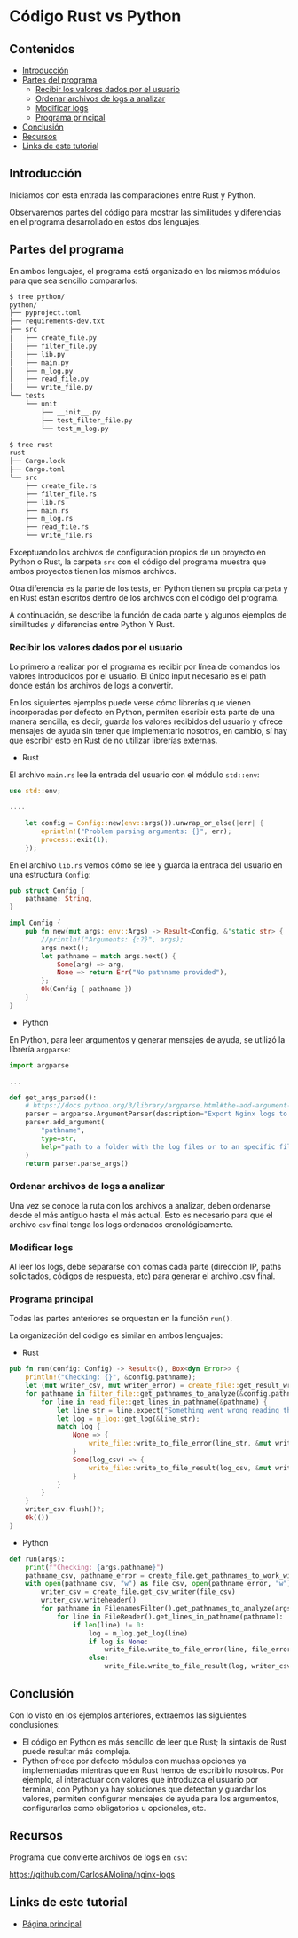 # Código Rust vs Python

## Contenidos

- [Introducción](#introducción)
- [Partes del programa](#partes-del-programa)
  - [Recibir los valores dados por el usuario](#recibir-los-valores-dados-por-el-usuario)
  - [Ordenar archivos de logs a analizar](#ordenar-archivos-de-logs-a-analizar)
  - [Modificar logs](#modificar-logs)
  - [Programa principal](#programa-principal)
- [Conclusión](#conclusión)
- [Recursos](#recursos)
- [Links de este tutorial](#links-de-este-tutorial)

## Introducción 

Iniciamos con esta entrada las comparaciones entre Rust y Python. 

Observaremos partes del código para mostrar las similitudes y diferencias en el programa desarrollado en estos dos lenguajes.

## Partes del programa

En ambos lenguajes, el programa está organizado en los mismos módulos para que sea sencillo compararlos:

```bash
$ tree python/
python/
├── pyproject.toml
├── requirements-dev.txt
├── src
│   ├── create_file.py
│   ├── filter_file.py
│   ├── lib.py
│   ├── main.py
│   ├── m_log.py
│   ├── read_file.py
│   └── write_file.py
└── tests
    └── unit
        ├── __init__.py
        ├── test_filter_file.py
        └── test_m_log.py

$ tree rust
rust
├── Cargo.lock
├── Cargo.toml
└── src
    ├── create_file.rs
    ├── filter_file.rs
    ├── lib.rs
    ├── main.rs
    ├── m_log.rs
    ├── read_file.rs
    └── write_file.rs
```

Exceptuando los archivos de configuración propios de un proyecto en Python o Rust, la carpeta `src` con el código del programa muestra que ambos proyectos tienen los mismos archivos.

Otra diferencia es la parte de los tests, en Python tienen su propia carpeta y en Rust están escritos dentro de los archivos con el código del programa.

A continuación, se describe la función de cada parte y algunos ejemplos de similitudes y diferencias entre Python Y Rust.

### Recibir los valores dados por el usuario

Lo primero a realizar por el programa es recibir por línea de comandos los valores introducidos por el usuario. El único input necesario es el path donde están los archivos de logs a convertir.

En los siguientes ejemplos puede verse cómo librerías que vienen incorporadas por defecto en Python, permiten escribir esta parte de una manera sencilla, es decir, guarda los valores recibidos del usuario y ofrece mensajes de ayuda sin tener que implementarlo nosotros, en cambio, sí hay que escribir esto en Rust de no utilizar librerías externas.

- Rust

El archivo `main.rs` lee la entrada del usuario con el módulo `std::env`:

```rust
use std::env;

....

    let config = Config::new(env::args()).unwrap_or_else(|err| {
        eprintln!("Problem parsing arguments: {}", err);
        process::exit(1);
    });
```

En el archivo `lib.rs` vemos cómo se lee y guarda la entrada del usuario en una estructura `Config`:

```rust
pub struct Config {
    pathname: String,
}

impl Config {
    pub fn new(mut args: env::Args) -> Result<Config, &'static str> {
        //println!("Arguments: {:?}", args);
        args.next();
        let pathname = match args.next() {
            Some(arg) => arg,
            None => return Err("No pathname provided"),
        };
        Ok(Config { pathname })
    }
}
```

- Python

En Python, para leer argumentos y generar mensajes de ayuda, se utilizó la líbrería `argparse`:

```python
import argparse

...

def get_args_parsed():
    # https://docs.python.org/3/library/argparse.html#the-add-argument-method
    parser = argparse.ArgumentParser(description="Export Nginx logs to a csv file.")
    parser.add_argument(
        "pathname",
        type=str,
        help="path to a folder with the log files or to an specific file",
    )
    return parser.parse_args()
```

### Ordenar archivos de logs a analizar

Una vez se conoce la ruta con los archivos a analizar, deben ordenarse desde el más antiguo hasta el más actual. Esto es necesario para que el archivo `csv` final tenga los logs ordenados cronológicamente.

### Modificar logs

Al leer los logs, debe separarse con comas cada parte (dirección IP, paths solicitados, códigos de respuesta, etc) para generar el archivo .csv final.

### Programa principal

Todas las partes anteriores se orquestan en la función `run()`.

La organización del código es similar en ambos lenguajes:

- Rust

```rust
pub fn run(config: Config) -> Result<(), Box<dyn Error>> {
    println!("Checking: {}", &config.pathname);
    let (mut writer_csv, mut writer_error) = create_file::get_result_writers(&config.pathname)?;
    for pathname in filter_file::get_pathnames_to_analyze(&config.pathname)? {
        for line in read_file::get_lines_in_pathname(&pathname) {
            let line_str = line.expect("Something went wrong reading the line");
            let log = m_log::get_log(&line_str);
            match log {
                None => {
                    write_file::write_to_file_error(line_str, &mut writer_error)?;
                }
                Some(log_csv) => {
                    write_file::write_to_file_result(log_csv, &mut writer_csv)?;
                }
            }
        }
    }
    writer_csv.flush()?;
    Ok(())
}
```

- Python

```python
def run(args):
    print(f"Checking: {args.pathname}")
    pathname_csv, pathname_error = create_file.get_pathnames_to_work_with(args.pathname)
    with open(pathname_csv, "w") as file_csv, open(pathname_error, "w") as file_error:
        writer_csv = create_file.get_csv_writer(file_csv)
        writer_csv.writeheader()
        for pathname in FilenamesFilter().get_pathnames_to_analyze(args.pathname):
            for line in FileReader().get_lines_in_pathname(pathname):
                if len(line) != 0:
                    log = m_log.get_log(line)
                    if log is None:
                        write_file.write_to_file_error(line, file_error)
                    else:
                        write_file.write_to_file_result(log, writer_csv)
```

## Conclusión

Con lo visto en los ejemplos anteriores, extraemos las siguientes conclusiones:

- El código en Python es más sencillo de leer que Rust; la sintaxis de Rust puede resultar más compleja.
- Python ofrece por defecto módulos con muchas opciones ya implementadas mientras que en Rust hemos de escribirlo nosotros. Por ejemplo, al interactuar con valores que introduzca el usuario por terminal, con Python ya hay soluciones que detectan y guardar los valores, permiten configurar mensajes de ayuda para los argumentos, configurarlos como obligatorios u opcionales, etc.

## Recursos

Programa que convierte archivos de logs en `csv`:

<https://github.com/CarlosAMolina/nginx-logs>

## Links de este tutorial

- [Página principal](introduction.html)

